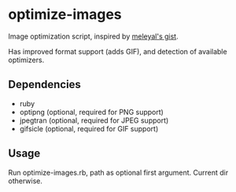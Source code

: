 optimize-images
===============

Image optimization script, inspired by
[meleyal's gist](https://gist.github.com/meleyal/1297996).

Has improved format support (adds GIF), and detection of available optimizers.

Dependencies
------------
* ruby
* optipng (optional, required for PNG support)
* jpegtran (optional, required for JPEG support)
* gifsicle (optional, required for GIF support)

Usage
-----

Run optimize-images.rb, path as optional first argument. Current dir otherwise.
